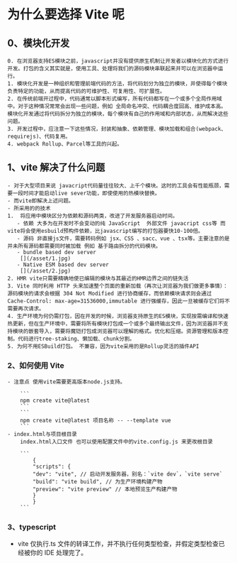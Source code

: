 # 为什么要选择 Vite 呢

## 0、模块化开发

    0. 在浏览器支持ES模块之前，javascript并没有提供原生机制让开发者以模块化的方式进行开发。打包的含义其实就是，使用工具、处理将我们的源码模块串联起来并可以在浏览器中运行。
    1. 模块化开发是一种组织和管理前端代码的方法，将代码划分为独立的模块，并使得每个模块负责特定的功能，从而提高代码的可维护性、可复用性、可扩展性。
    2. 在传统前端开过程中，代码通常以脚本形式编写，所有代码都写在一个或多个全局作用域中。对于这种情况常常会出现一些问题，例如 全局命名冲突、代码耦合度回高、维护成本高。模块化开发通过将代码拆分为独立的模块，每个模块有自己的作用域和内部状态，从而解决这些问题。
    3. 开发过程中，应注意一下这些情况，封装和抽象、依赖管理、模块加载和组合(webpack、requirejs)、代码复用。
    4. webpack Rollup、Parcel等工具的兴起。

## 1、vite 解决了什么问题

    - 对于大型项目来说 javacript代码量往往较大、上千个模块。这时的工具会有性能瓶颈，需要一段时间才能启动live sever功能，即使使用的热模块替换。
    - 而vite即解决上述问题。
    - 所采用的的技术
    1.  将应用中模块区分为依赖和源码两类，改进了开发服务器启动时间。
       - 依赖 大多为在开发时不会变动的纯 JavaScript  外部文件 javacript css等 而vite将会使用esbuild预构件依赖，比javascript编写的打包器要快10-100倍。
       - 源码 非直接js文件，需要转码例如 jsx、CSS 、sacc、vue 、tsx等。主要注意的是并未所有源码都需要同时被加载 例如 基于路由拆分的代码模块。
       - bundle based dev server
        [](/asset/1.jpg)
       - Native ESM based dev server
        [](/asset/2.jpg)
    2. HMR vite只需要精确地使已编辑的模块与其最近的HMR边界之间的链失活
    3. Vite 同时利用 HTTP 头来加速整个页面的重新加载（再次让浏览器为我们做更多事情）：源码模块的请求会根据 304 Not Modified 进行协商缓存，而依赖模块请求则会通过 Cache-Control: max-age=31536000,immutable 进行强缓存，因此一旦被缓存它们将不需要再次请求。
    4. 生产环境为何仍需打包，因在开发的时候，浏览器支持原生的ES模块，实现按需编译和快速热更新，但在生产环境中，需要将所有模块打包成一个或多个最终输出文件，因为浏览器并不支持模块的嵌套导入，需要将魔铠打包成浏览器可以理解的格式。优化和压缩。资源管理和版本控制。代码进行tree-staking、懒加载、chunk分割。
    5. 为何不用ESBuild打包。 不兼容，因为vite采用的是Rollup灵活的插件API

### 2、如何使用 Vite

    - 注意点 使用vite需要更高版本node.js支持。

        ```
        npm create vite@latest
        ```
        ```
        npm create vite@latest 项目名称 -- --template vue
        ```
    - index.html与项目根目录
        index.html入口文件 也可以使用配置文件中的vite.config.js 来更改根目录

        ```
            {
            "scripts": {
            "dev": "vite", // 启动开发服务器，别名：`vite dev`，`vite serve`
            "build": "vite build", // 为生产环境构建产物
            "preview": "vite preview" // 本地预览生产构建产物
            }
            }
        ```

### 3、typescript

- vite 仅执行.ts 文件的转译工作，并不执行任何类型检查，并假定类型检查已经被你的 IDE 处理完了。
